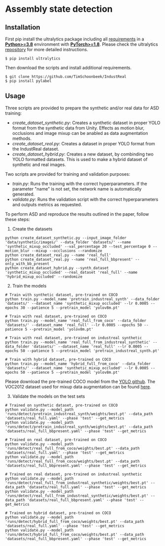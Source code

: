 # Assembly state detection

## Installation 

First pip install the ultralytics package including all [requirements](https://github.com/ultralytics/ultralytics/blob/main/requirements.txt) in a [**Python>=3.8**](https://www.python.org/) environment with [**PyTorch>=1.8**](https://pytorch.org/get-started/locally/). Please check the ultralytics [repository](https://github.com/ultralytics/ultralytics/tree/main) for more detailed instructions.
```
$ pip install ultralytics
```
Then download the scripts and install additional requirements.
```
$ git clone https://github.com/TimSchoonbeek/IndustReal
$ pip install pylabel
```

## Usage

Three scripts are provided to prepare the synthetic and/or real data for ASD training:
* *create_dataset_synthetic.py*: Creates a synthetic dataset in proper YOLO format from the synthetic data from Unity. Effects as motion blur, occlusions and image mixup can be anabled as data augmentation methods.
* *create_dataset_real.py*: Creates a dataset in proper YOLO format from the IndustReal dataset.
* *create_dataset_hybrid.py*: Creates a new dataset, by combinding two YOLO formatted datasets. This is used to make a hybrid dataset of synthetic and real images.

Two scripts are provided for training and validation purposes:
* *train.py*: Runs the training with the correct hyperparameters. If the parameter "name" is not set, the network name is automatically generated.
* *validate.py*: Runs the validation script with the correct hyperparameters and outputs metrics as requested.

To perform ASD and reproduce the results outlined in the paper, follow these steps:
1. Create the datasets
```
python create_dataset_synthetic.py --input_image_folder 'data/synthetic/images/' --data_folder 'datasets/' --name 'synthetic_mixup_occluded' --val_percentage 20 --test_percentage 0 --motion_blur --mixup --occlusions --randomize
python create_dataset_real.py --name 'real_full'
python create_dataset_real.py --name 'real_full_bbpresent' --only_with_bb_present
python create_dataset_hybrid.py --synth_dataset 'synthetic_mixup_occluded' --real_dataset 'real_full' --name 'hybrid_mixup_occluded' --randomize
```

2. Train the models
```
# Train with synthetic dataset, pre-trained on COCO
python train.py --model_name 'pretrain_industreal_synth' --data_folder 'datasets/' --dataset_name 'synthetic_mixup_occluded' --lr 0.0005 --epochs 30 --patience 5 --pretrain_model 'yolov8m.pt'

# Train with real dataset, pre-trained on COCO
python train.py --model_name 'real_full_from_coco' --data_folder 'datasets/' --dataset_name 'real_full' --lr 0.0005 --epochs 50 --patience 5 --pretrain_model 'yolov8m.pt'

# Train with real dataset, pre-trained on industreal synthetic
python train.py --model_name 'real_full_from_industreal_synthetic' --data_folder 'datasets/' --dataset_name 'real_full' --lr 0.0005 --epochs 50 --patience 5 --pretrain_model 'pretrain_industreal_synth.pt'

# Train with hybrid dataset, pre-trained on COCO
python train.py --model_name 'hybrid_full_from_coco' --data_folder 'datasets/' --dataset_name 'synthetic_mixup_occluded' --lr 0.0005 --epochs 50 --patience 5 --pretrain_model 'yolov8m.pt'

```
Please download the pre-trained COCO model from the [YOLO github](https://github.com/ultralytics/ultralytics). The VOC2012 dataset used for mixup data augmentation can be found [here](http://host.robots.ox.ac.uk/pascal/VOC/voc2012/index.html).

3. Validate the models on the test sets
```
# Trained on synthetic dataset, pre-trained on COCO
python validate.py --model_path 'runs/detect/pretrain_industreal_synth/weights/best.pt' --data_path 'datasets/real_full.yaml' --phase 'test' --get_metrics
python validate.py --model_path 'runs/detect/pretrain_industreal_synth/weights/best.pt' --data_path 'datasets/real_full_bbpresent.yaml' --phase 'test' --get_metrics

# Trained on real dataset, pre-trained on COCO
python validate.py --model_path 'runs/detect/real_full_from_coco/weights/best.pt' --data_path 'datasets/real_full.yaml' --phase 'test' --get_metrics
python validate.py --model_path 'runs/detect/real_full_from_coco/weights/best.pt' --data_path 'datasets/real_full_bbpresent.yaml' --phase 'test' --get_metrics

# Trained on real dataset, pre-trained on industreal synthetic
python validate.py --model_path 'runs/detect/real_full_from_industreal_synthetic/weights/best.pt' --data_path 'datasets/real_full.yaml' --phase 'test' --get_metrics
python validate.py --model_path 'runs/detect/real_full_from_industreal_synthetic/weights/best.pt' --data_path 'datasets/real_full_bbpresent.yaml' --phase 'test' --get_metrics

# Trained on hybrid dataset, pre-trained on COCO
python validate.py --model_path 'runs/detect/hybrid_full_from_coco/weights/best.pt' --data_path 'datasets/real_full.yaml' --phase 'test' --get_metrics
python validate.py --model_path 'runs/detect/hybrid_full_from_coco/weights/best.pt' --data_path 'datasets/real_full_bbpresent.yaml' --phase 'test' --get_metrics
```
